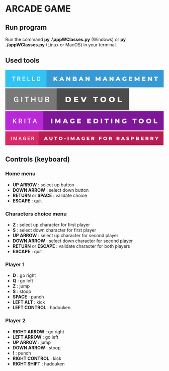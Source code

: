 # ARCADE GAME

## Run program

Run the command **py .\appWClasses.py** (Windows) or **py ./appWClasses.py** (Linux or MacOS) in your terminal.

## Used tools

![Trello](./static/Badges/trello-kanban-management.svg)
![GitHub](./static/Badges/github-dev-tool.svg)
![Krita](./static/Badges/krita-image-editing-tool.svg)
![Imager](./static/Badges/imager-auto-imager-for-raspberry.svg)

## Controls (keyboard)

### Home menu

- **UP ARROW** : select up button
- **DOWN ARROW** : select down button
- **RETURN** or **SPACE** : validate choice
- **ESCAPE** : quit

### Characters choice menu

- **Z** : select up character for first player
- **S** : select down character for first player
- **UP ARROW** : select up character for second player
- **DOWN ARROW** : select down character for second player
- **RETURN** or **ESCAPE** : validate character for both players
- **ESCAPE** : quit

### Player 1

- **D** : go right
- **Q** : go left
- **Z** : jump
- **S** : stoop
- **SPACE** : punch
- **LEFT ALT** : kick
- **LEFT CONTROL** : hadouken

### Player 2

- **RIGHT ARROW** : go right
- **LEFT ARROW** : go left
- **UP ARROW** : jump
- **DOWN ARROW** : stoop
- **!** : punch
- **RIGHT CONTROL** : kick
- **RIGHT SHIFT** : hadouken
